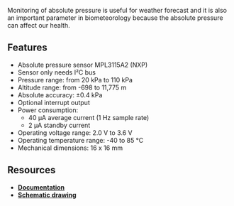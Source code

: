 Monitoring of absolute pressure is useful for weather forecast and it is also an important parameter in biometeorology because the absolute pressure can affect our health.

## Features

* Absolute pressure sensor MPL3115A2 (NXP)
* Sensor only needs I²C bus
* Pressure range: from 20 kPa to 110 kPa
* Altitude range: from -698 to 11,775 m
* Absolute accuracy: ±0.4 kPa
* Optional interrupt output
* Power consumption:
    * 40 µA average current (1 Hz sample rate)
    * 2 µA standby current
* Operating voltage range: 2.0 V to 3.6 V
* Operating temperature range: -40 to 85 °C
* Mechanical dimensions: 16 x 16 mm

## Resources

* [**Documentation**](https://www.bigclown.com/doc/hardware/about-barometer-tag/)
* [**Schematic drawing**](https://github.com/bigclownlabs/bc-hardware/tree/master/out/bc-tag-barometer)
